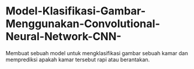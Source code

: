 # Model-Klasifikasi-Gambar-Menggunakan-Convolutional-Neural-Network-CNN-
Membuat sebuah model untuk mengklasifikasi gambar sebuah kamar dan memprediksi apakah kamar tersebut rapi atau berantakan.
